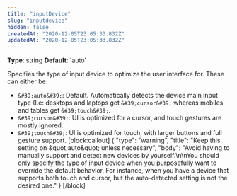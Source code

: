 ```yaml
---
title: "inputDevice"
slug: "inputdevice"
hidden: false
createdAt: "2020-12-05T23:05:33.832Z"
updatedAt: "2020-12-05T23:05:33.832Z"
---
```

**Type**: string
**Default**: &#39;auto&#39;

Specifies the type of input device to optimize the user interface for. These can either be:

* `&#39;auto&#39;`: Default. Automatically detects the device main input type (I.e: desktops and laptops get `&#39;cursor&#39;` whereas mobiles and tables get `&#39;touch&#39;`.
* `&#39;cursor&#39;`: UI is optimized for a cursor, and touch gestures are mostly ignored.
* `&#39;touch&#39;`: UI is optimized for touch, with larger buttons and full gesture support.
[block:callout]
{
  &quot;type&quot;: &quot;warning&quot;,
  &quot;title&quot;: &quot;Keep this setting on \&quot;auto\&quot; unless necessary&quot;,
  &quot;body&quot;: &quot;Avoid having to manually support and detect new devices by yourself.\n\nYou should only specify the type of input device when you purposefully want to override the default behavior. For instance, when you have a device that supports both touch and cursor, but the auto-detected setting is not the desired one.&quot;
}
[/block]
